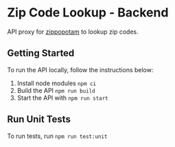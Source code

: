 # Zip Code Lookup - Backend

API proxy for [zippopotam](https://www.zippopotam.us/) to lookup zip codes.

## Getting Started

To run the API locally, follow the instructions below:

1. Install node modules `npm ci`
2. Build the API `npm run build`
3. Start the API with `npm run start`

## Run Unit Tests

To run tests, run `npm run test:unit`
